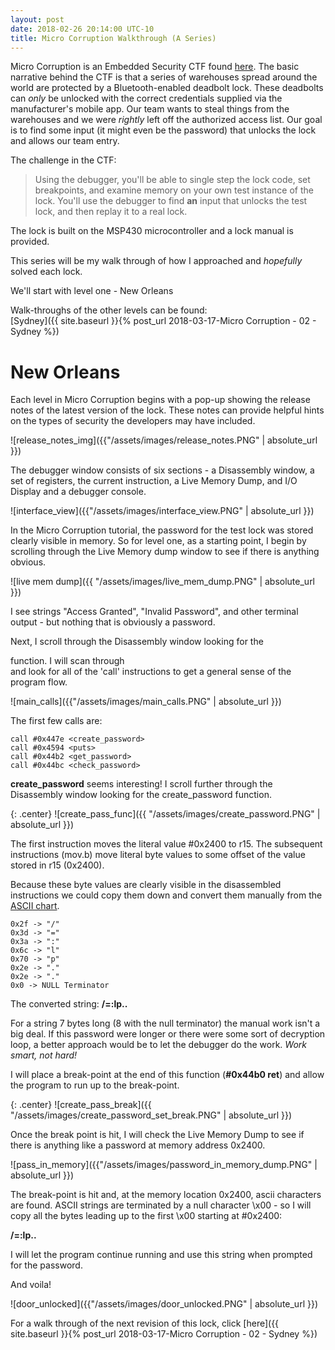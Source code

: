 ```yaml
---
layout: post
date: 2018-02-26 20:14:00 UTC-10
title: Micro Corruption Walkthrough (A Series)
---
```



Micro Corruption is an Embedded Security CTF found [here](https://microcorruption.com/login). The basic narrative behind the CTF is that a series of warehouses spread around the world are protected by a Bluetooth-enabled deadbolt lock. These deadbolts can _only_ be unlocked with the correct credentials supplied via the manufacturer's mobile app. Our team wants to steal things from the warehouses and we were _rightly_ left off the authorized access list. Our goal is to find some input (it might even be the password) that unlocks the lock and allows our team entry.

The challenge in the CTF: 

> Using the debugger, you'll be able to single step the lock code, set breakpoints, and examine memory on your own test instance of the lock. You'll use the debugger to find **an** input that unlocks the test lock, and then replay it to a real lock.

The lock is built on the MSP430 microcontroller and a lock manual is provided.

This series will be my walk through of how I approached and _hopefully_ solved each lock.

We'll start with level one - New Orleans
<!--excerpt-->


Walk-throughs of the other levels can be found:<br>
[Sydney]({{ site.baseurl }}{% post_url 2018-03-17-Micro Corruption - 02 - Sydney %})

# New Orleans

Each level in Micro Corruption begins with a pop-up showing the release notes of the latest version of the lock. These notes can provide helpful hints on the types of security the developers may have included.

![release_notes_img]({{"/assets/images/release_notes.PNG" | absolute_url }})

The debugger window consists of six sections - a Disassembly window, a set of registers, the current instruction, a Live Memory Dump, and I/O Display and a debugger console. 

![interface_view]({{"/assets/images/interface_view.PNG" | absolute_url }})

In the Micro Corruption tutorial, the password for the test lock was stored clearly visible in memory. So for level one, as a starting point, I begin by scrolling through the Live Memory dump window to see if there is anything obvious. 

![live mem dump]({{ "/assets/images/live_mem_dump.PNG" | absolute_url }})

I see strings "Access Granted", "Invalid Password", and other terminal output - but nothing that is obviously a password.

Next, I scroll through the Disassembly window looking for the **<main>** function. I will scan through **<main>** and look for all of the 'call' instructions to get a general sense of the program flow. 

![main_calls]({{"/assets/images/main_calls.PNG" | absolute_url }})

The first few calls are:
```
call #0x447e <create_password>
call #0x4594 <puts>
call #0x44b2 <get_password>
call #0x44bc <check_password>
```
**create\_password** seems interesting! I scroll further through the Disassembly window looking for the create_password function. 

{: .center}
![create_pass_func]({{ "/assets/images/create_password.PNG" | absolute_url }})


The first instruction moves the literal value #0x2400 to r15. The subsequent instructions (mov.b) move literal byte values to some offset of the value stored in r15 (0x2400).

Because these byte values are clearly visible in the disassembled instructions we could copy them down and convert them manually from the [ASCII chart](http://www.asciitable.com).

```
0x2f -> "/"
0x3d -> "="
0x3a ->	":"
0x6c ->	"l"
0x70 ->	"p"
0x2e ->	"."
0x2e ->	"."
0x0 -> NULL Terminator
```
The converted string:  **/=:lp..**

For a string 7 bytes long (8 with the null terminator) the manual work isn't a big deal. If this password were longer or there were some sort of decryption loop, a better approach would be to let the debugger do the work. _Work smart, not hard!_

I will place a break-point at the end of this function (**#0x44b0 ret**) and allow the program to run up to the break-point.

{: .center}
![create_pass_break]({{ "/assets/images/create_password_set_break.PNG" | absolute_url }})

Once the break point is hit, I will check the Live Memory Dump to see if there is anything like a password at memory address 0x2400.

![pass_in_memory]({{"/assets/images/password_in_memory_dump.PNG" | absolute_url }})

The break-point is hit and, at the memory location 0x2400, ascii characters are found. ASCII strings are terminated by a null character \x00 - so I will copy all the bytes leading up to the first \x00 starting at #0x2400: 

**/=:lp..**

I will let the program continue running and use this string when prompted for the password.

And voila!

![door_unlocked]({{"/assets/images/door_unlocked.PNG" | absolute_url }})


For a walk through of the next revision of this lock, click [here]({{ site.baseurl }}{% post_url 2018-03-17-Micro Corruption - 02 - Sydney %})


